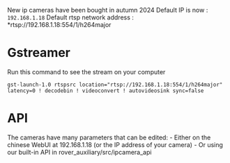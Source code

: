 New ip cameras have been bought in autumn 2024
Default IP is now : `192.168.1.18`
Default rtsp network address : *rtsp://192.168.1.18:554/1/h264major
# Gstreamer

Run this command to see the stream on your computer
```
gst-launch-1.0 rtspsrc location="rtsp://192.168.1.18:554/1/h264major" latency=0 ! decodebin ! videoconvert ! autovideosink sync=false
```

# API

The cameras have many parameters that can be edited: - Either on the chinese WebUI at 192.168.1.18 (or the IP address of your camera) - Or using our built-in API in rover_auxiliary/src/ipcamera_api